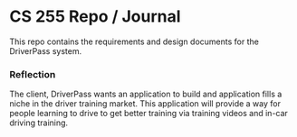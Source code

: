 # CS 255 Repo / Journal

This repo contains the requirements and design documents for the DriverPass system.

### Reflection
The client, DriverPass wants an application to build and application fills a niche
in the driver training market.  This application will provide a way for people 
learning to drive to get better training via training videos and in-car driving training.
